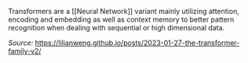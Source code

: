 Transformers are a [[Neural Network]] variant mainly utilizing attention, encoding and embedding as well as context memory to better pattern recognition when dealing with sequential or high dimensional data. 



*Source:* https://lilianweng.github.io/posts/2023-01-27-the-transformer-family-v2/